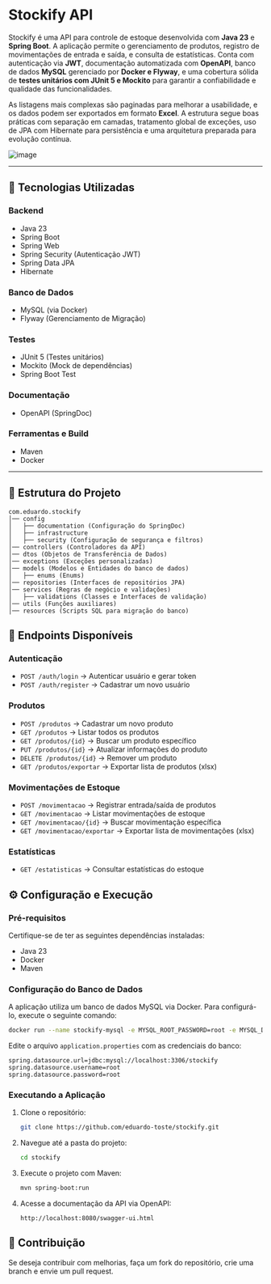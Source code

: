 # Stockify API

Stockify é uma API para controle de estoque desenvolvida com **Java 23** e **Spring Boot**. A aplicação permite o gerenciamento de produtos, registro de movimentações de entrada e saída, e consulta de estatísticas. Conta com autenticação via **JWT**, documentação automatizada com **OpenAPI**, banco de dados **MySQL** gerenciado por **Docker e Flyway**, e uma cobertura sólida de **testes unitários com JUnit 5 e Mockito** para garantir a confiabilidade e qualidade das funcionalidades.

As listagens mais complexas são paginadas para melhorar a usabilidade, e os dados podem ser exportados em formato **Excel**. A estrutura segue boas práticas com separação em camadas, tratamento global de exceções, uso de JPA com Hibernate para persistência e uma arquitetura preparada para evolução contínua.

![image](https://github.com/user-attachments/assets/31d36a60-e2c1-4ff1-8e6a-8ebe1a1c5f11)

---

## 🚀 Tecnologias Utilizadas

### Backend
- Java 23
- Spring Boot
- Spring Web
- Spring Security (Autenticação JWT)
- Spring Data JPA
- Hibernate

### Banco de Dados
- MySQL (via Docker)
- Flyway (Gerenciamento de Migração)

### Testes
- JUnit 5 (Testes unitários)
- Mockito (Mock de dependências)
- Spring Boot Test

### Documentação
- OpenAPI (SpringDoc)

### Ferramentas e Build
- Maven
- Docker

---

## 📂 Estrutura do Projeto

```
com.eduardo.stockify
│── config
│   ├── documentation (Configuração do SpringDoc)
│   ├── infrastructure
│   ├── security (Configuração de segurança e filtros)
│── controllers (Controladores da API)
│── dtos (Objetos de Transferência de Dados)
│── exceptions (Exceções personalizadas)
│── models (Modelos e Entidades do banco de dados)
│   ├── enums (Enums)
│── repositories (Interfaces de repositórios JPA)
│── services (Regras de negócio e validações)
│   ├── validations (Classes e Interfaces de validação)
│── utils (Funções auxiliares)
│── resources (Scripts SQL para migração do banco)
```

## 📌 Endpoints Disponíveis

### Autenticação
- `POST /auth/login` → Autenticar usuário e gerar token
- `POST /auth/register` → Cadastrar um novo usuário

### Produtos
- `POST /produtos` → Cadastrar um novo produto
- `GET /produtos` → Listar todos os produtos
- `GET /produtos/{id}` → Buscar um produto específico
- `PUT /produtos/{id}` → Atualizar informações do produto
- `DELETE /produtos/{id}` → Remover um produto
- `GET /produtos/exportar` → Exportar lista de produtos (xlsx)

### Movimentações de Estoque
- `POST /movimentacao` → Registrar entrada/saída de produtos
- `GET /movimentacao` → Listar movimentações de estoque
- `GET /movimentacao/{id}` → Buscar movimentação específica
- `GET /movimentacao/exportar` → Exportar lista de movimentações (xlsx)

### Estatísticas
- `GET /estatisticas` → Consultar estatísticas do estoque

## ⚙️ Configuração e Execução

### Pré-requisitos
Certifique-se de ter as seguintes dependências instaladas:
- Java 23
- Docker
- Maven

### Configuração do Banco de Dados
A aplicação utiliza um banco de dados MySQL via Docker. Para configurá-lo, execute o seguinte comando:
```sh
docker run --name stockify-mysql -e MYSQL_ROOT_PASSWORD=root -e MYSQL_DATABASE=stockify -p 3306:3306 -d mysql:latest
```
Edite o arquivo `application.properties` com as credenciais do banco:
```properties
spring.datasource.url=jdbc:mysql://localhost:3306/stockify
spring.datasource.username=root
spring.datasource.password=root
```

### Executando a Aplicação
1. Clone o repositório:
   ```sh
   git clone https://github.com/eduardo-toste/stockify.git
   ```
2. Navegue até a pasta do projeto:
   ```sh
   cd stockify
   ```
3. Execute o projeto com Maven:
   ```sh
   mvn spring-boot:run
   ```
4. Acesse a documentação da API via OpenAPI:
   ```
   http://localhost:8080/swagger-ui.html
   ```

## 🤝 Contribuição
Se deseja contribuir com melhorias, faça um fork do repositório, crie uma branch e envie um pull request.
